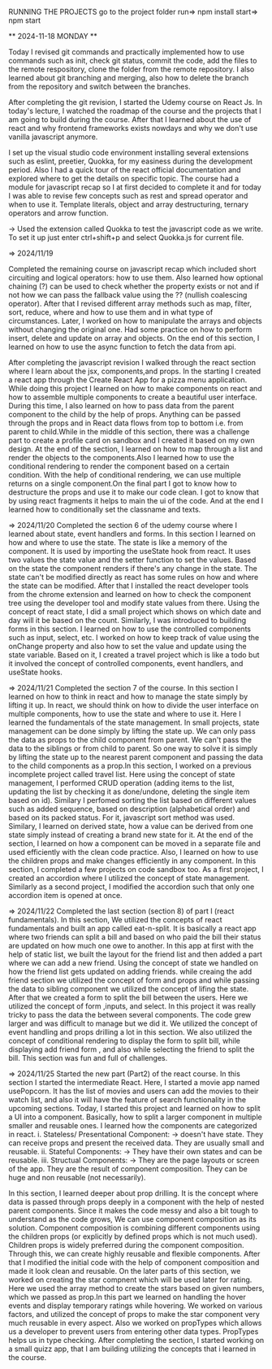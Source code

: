 RUNNING THE PROJECTS
go to the project folder
run=> npm install
start=> npm start

** 2024-11-18 MONDAY **

Today I revised git commands and practically implemented how to use commands such as init, check git status, commit the code, add the files to the remote respository, clone the folder from the remote repository. I also learned about git branching and merging, also how to delete the branch from the repository and switch between the branches.

After completing the git revision, I started the Udemy course on React Js. In today's lecture, I watched the roadmap of the course and the projects that I am going to build during the course. After that I learned about the use of react and why frontend frameworks exists nowdays and why we don't use vanilla javascript anymore.

I set up the visual studio code environment installing several extensions such as eslint, preetier, Quokka, for my easiness during the development period. Also I had a quick tour of the react official documentation and explored where to get the details on specific topic. The course had a module for javascript recap so I at first decided to complete it and for today I was able to revise few concepts such as rest and spread operator and when to use it. Template literals, object and array destructuring, ternary operators and arrow function.

-> Used the extension called Quokka to test the javascript code as we write. To set it up just enter ctrl+shift+p and select Quokka.js for current file.

=> 2024/11/19

Completed the remaining course on javascript recap which included short circuiting and logical operators: how to use them.
Also learned how optional chaining (?) can be used to check whether the property exists or not and if not how we can pass the fallback value using the ?? (nullish coalescing operator). After that I revised different array methods such as map, filter, sort, reduce, where and how to use them and in what type of circumstances. Later, I worked on how to manipulate the arrays and objects without changing the original one. Had some practice on how to perform insert, delete and update on array and objects. On the end of this section, I learned on how to use the async function to fetch the data from api.

After completing the javascript revision I walked through the react section where I learn about the jsx, components,and props. In the starting I created a react app through the Create React App for a pizza menu application. While doing this project I learned on how to make components on react and how to assemble multiple components to create a beautiful user interface. During this time, I also learned on how to pass data from the parent component to the child by the help of props. Anything can be passed through the props and in React data flows from top to bottom i.e. from parent to child.While in the middle of this section, there was a challenge part to create a profile card on sandbox and I created it based on my own design.
At the end of the section, I learned on how to map through a list and render the objects to the components.Also I learned how to use the conditional rendering to render the component based on a certain condition. With the help of conditional rendering, we can use multiple returns on a single component.On the final part I got to know how to destructure the props and use it to make our code clean. I got to know that by using react fragments it helps to main the ui of the code. And at the end I learned how to conditionally set the classname and texts.

=> 2024/11/20
Completed the section 6 of the udemy course where I learned about state, event handlers and forms. In this section I learned on how and where to use the state. The state is like a memory of the component. It is used by importing the useState hook from react. It uses two values the state value and the setter function to set the values. Based on the state the component renders if there's any change in the state. The state can't be modified directly as react has some rules on how and where the state can be modified. After that I installed the react developer tools from the chrome extension and learned on how to check the component tree using the developer tool and modify state values from there. Using the concept of react state, I did a small project which shows on which date and day will it be based on the count. Similarly, I was introduced to building forms in this section. I learned on how to use the controlled components such as input, select, etc. I worked on how to keep track of value using the onChange property and also how to set the value and update using the state variable. Based on it, I created a travel project which is like a todo but it involved the concept of controlled components, event handlers, and useState hooks.

=> 2024/11/21
Completed the section 7 of the course. In this section I learned on how to think in react and how to manage the state simply by lifting it up. In react, we should think on how to divide the user interface on multiple components, how to use the state and where to use it. Here I learned the fundamentals of the state management. In small projects, state management can be done simply by lifting the state up. We can only pass the data as props to the child component from parent. We can't pass the data to the siblings or from child to parent. So one way to solve it is simply by lifting the state up to the nearest parent component and passing the data to the child components as a prop.In this section, I worked on a previous incomplete project called travel list. Here using the concept of state management, I performed CRUD operation (adding items to the list, updating the list by checking it as done/undone, deleting the single item based on id). Similary I perfomed sorting the list based on different values such as added sequence, based on description (alphabetical order) and based on its packed status. For it, javascript sort method was used. Similary, I learned on derived state, how a value can be derived from one state simply instead of creating a brand new state for it. At the end of the section, I learned on how a component can be moved in a separate file and used efficiently with the clean code practice. Also, I learned on how to use the children props and make changes efficiently in any component. In this section, I completed a few projects on code sandbox too. As a first project, I created an accordion where I utilized the concept of state management. Similarly as a second project, I modified the accordion such that only one accordion item is opened at once.

=> 2024/11/22
Completed the last section (section 8) of part I (react fundamentals). In this section, We utilized the concepts of react fundamentals and built an app called eat-n-split. It is basically a react app where two friends can split a bill and based on who paid the bill their status are updated on how much one owe to another. In this app at first with the help of static list, we built the layout for the friend list and then added a part where we can add a new friend. Using the concept of state we handled on how the friend list gets updated on adding friends. while creaing the add friend section we utilized the concept of form and props and while passing the data to sibling component we utilized the concept of lifing the state. After that we created a form to split the bill between the users. Here we utilized the concept of form ,inputs, and select. In this project it was really tricky to pass the data the between several components. The code grew larger and was difficult to manage but we did it. We utilized the concept of event handling and props drilling a lot in this section. We also utilized the concept of conditional rendering to display the form to split bill, while displaying add friend form , and also while selecting the friend to split the bill. This section was fun and full of challenges.

=> 2024/11/25
Started the new part (Part2) of the react course. In this section I started the intermediate React. Here, I started a movie app named usePopcorn. It has the list of movies and users can add the movies to their watch list, and also it will have the feature of search functionality in the upcoming sections. Today, I started this project and learned on how to split a UI into a component. Basically, how to split a larger component in multiple smaller and reusable ones. I learned how the components are categorized in react.
i. Stateless/ Presentational Component: -> doesn't have state. They can receive props and present the received data. They are usually small and reusable.
ii. Stateful Components: -> They have their own states and can be reusable.
iii. Structual Components: -> They are the page layouts or screen of the app. They are the result of component composition. They can be huge and non reusable (not necessarily).

In this section, I learned deeper about prop drilling. It is the concept where data is passed through props deeply in a component with the help of nested parent components. Since it makes the code messy and also a bit tough to understand as the code grows, We can use component composition as its solution. Component composition is combining different components using the children props (or explicitly by defined props which is not much used). Children props is widely preferred during the component composition. Through this, we can create highly reusable and flexible components. After that I modified the initial code with the help of component composition and made it look clean and reusable.
On the later parts of this section, we worked on creating the star compnent which will be used later for rating. Here we used the array method to create the stars based on given numbers, which we passed as prop.In this part we learned on handling the hover events and display temporary ratings while hovering. We worked on various factors, and utilized the concept of props to make the star component very much reusable in every aspect. Also we worked on propTypes which allows us a developer to prevent users from entering other data types. PropTypes helps us in type checking.
After completing the section, I started working on a small quizz app, that I am building utilizing the concepts that i learned in the course.
